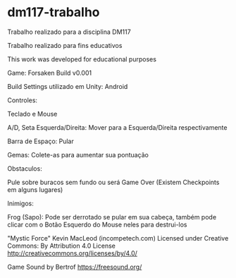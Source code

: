 # dm117-trabalho
Trabalho realizado para a disciplina DM117

Trabalho realizado para fins educativos

This work was developed for educational purposes

Game: Forsaken Build v0.001

Build Settings utilizado em Unity: Android

Controles:

Teclado e Mouse

A/D, Seta Esquerda/Direita: Mover para a Esquerda/Direita respectivamente

Barra de Espaço: Pular

Gemas: Colete-as para aumentar sua pontuação

Obstaculos:

Pule sobre buracos sem fundo ou será Game Over (Existem Checkpoints em alguns lugares)

Inimigos:

Frog (Sapo): Pode ser derrotado se pular em sua cabeça, também pode clicar com o Botão Esquerdo do Mouse neles para destrui-los

"Mystic Force" Kevin MacLeod (incompetech.com)
Licensed under Creative Commons: By Attribution 4.0 License
http://creativecommons.org/licenses/by/4.0/

Game Sound by Bertrof
https://freesound.org/
